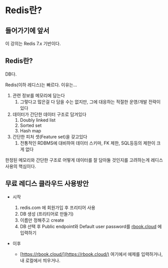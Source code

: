 # Redis란?

## 들어가기에 앞서

이 강의는 Redis 7.x 기반이다.

## Redis란?

DB다.

Redis(이하 레디스)는 빠르다. 이유는...

1. 관련 정보를 메모리에 담는다
   1. 그렇다고 많은걸 다 담을 수는 없지만, 그에 대응하는 적절한 운영/개발 전략이 있다
2. 데이터가 간단한 데이터 구조로 담겨있다
   1. Doubly linked list
   2. Sorted set
   3. Hash map
3. 간단한 피처 셋(Feature set)을 갖고있다
   1. 전통적인 RDBMS에 대비하여 데이터 스키마, FK 제한, SQL등등의 제한이 크게 없다

한정된 메모리와 간단한 구조로 어떻게 데이터를 잘 담아둘 것인지를 고려하는게 레디스 사용의 핵심이다.

## 무료 레디스 클라우드 사용방안

- 시작

  1.  redis.com 에 회원가입 후 프리티어 사용
  1.  DB 생성 (프리티어로 만들기)
  1.  이름만 정해주고 create
  1.  DB 선택 후 Public endpoint와 Default user password를 [rbook.cloud](http://rbook.cloud) 에 입력하기

- 이후

  - [https://rbook.cloud/](https://rbook.cloud/) 여기에서 에제를 입력하거나, 내 로컬에서 띄우거나.

